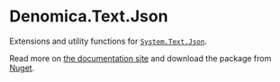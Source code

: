 # Denomica.Text.Json
Extensions and utility functions for [`System.Text.Json`](https://docs.microsoft.com/dotnet/api/system.text.json).

Read more on [the documentation site](https://denomica.github.io/Denomica.Text.Json/) and download the package from [Nuget](https://www.nuget.org/packages/Denomica.Text.Json/).
